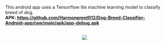 This android app uses a Tensorflow lite machine learning model to classify breed of dog.<br>
<b>APK:<b> https://github.com/Harmonpreet012/Dog-Breed-Classifier-Android-app/raw/main/apk/app-debug.apk<br><br>
<div align="center">
  <img src="images/sample.gif" heigit="300"/>
</div>
